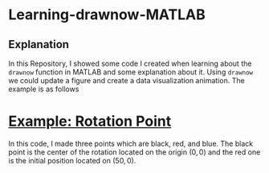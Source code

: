 # Learning-drawnow-MATLAB
## Explanation
In this Repository, I showed some code I created when learning about the `drawnow` function in MATLAB and some explanation about it.
Using `drawnow` we could update a figure and create a data visualization animation. The example is as follows

# [Example: Rotation Point](RotationPoint.m)
In this code, I made three points which are black, red, and blue. The black point is the center of the rotation located on the origin $(0,0)$ and the red one is the initial position located on ($50,0)$.

